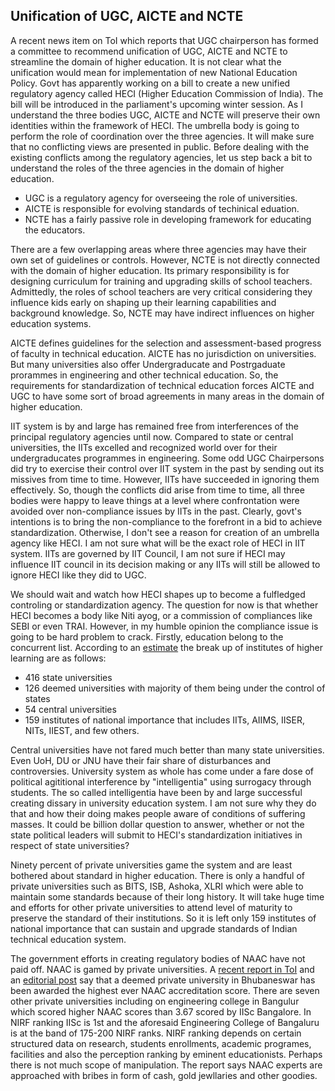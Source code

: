 ## Unification of UGC, AICTE and NCTE

A recent news item on ToI which reports that UGC chairperson has formed a committee to recommend unification of UGC, 
AICTE and NCTE to streamline the domain of higher education. It is not clear what the unification would mean for
implementation of new National Education Policy. Govt has apparently working on a bill to create a new unified 
regulatory agency called HECI (Higher Education Commission of India). The bill will be introduced in the parliament's
upcoming winter session. As I understand the three bodies UGC, AICTE and NCTE will preserve their own identities 
within the framework of HECI. The umbrella body is going to perform the role of coordination over the three agencies.
It will make sure that no conflicting views are presented in public. Before dealing with the existing conflicts among
the regulatory agencies, let us step back a bit to understand the roles of the three agencies in the domain of 
higher education.

- UGC is a regulatory agency for overseeing the role of universities.
- AICTE is responsible for evolving standards of techinical eduation.
- NCTE has a fairly passive role in developing framework for educating the educators.

There are a few overlapping areas where three agencies may have their own set of guidelines or controls. However,
NCTE is not directly connected with the domain of higher education. Its primary responsibility is for designing 
curriculum for training and upgrading skills of school teachers. Admittedly, the roles of school teachers are very 
critical considering they influence kids early on shaping up their learning capabilities and background knowledge. 
So, NCTE may have indirect influences on higher education systems. 

AICTE defines guidelines for the selection and assessment-based progress of faculty in technical education. AICTE
has no jurisdiction on universities. But many universities also offer Undergraducate and Postrgaduate prorammes in
engineering and other technical education. So, the requirements for standardization of technical education forces 
AICTE and UGC to have some sort of broad agreements in many areas in the domain of higher education. 

IIT system is by and large has remained free from interferences of the principal regulatory agencies until now.
Compared to state or central universities, the IITs excelled and recognized world over for their undergraducates
programmes in engineering. Some odd UGC Chairpersons did try to exercise their control over IIT system in the 
past by sending out its missives from time to time. However, IITs have succeeded in ignoring them effectively. 
So, though the conflicts did arise from time to time, all three bodies were happy to leave things at a 
level where confrontation were avoided over non-compliance issues by IITs in the past. Clearly, govt's intentions
is to bring the non-compliance to the forefront in a bid to achieve standardization. Otherwise, I don't see 
a reason for creation of an umbrella agency like HECI. I am not sure what will be the exact role of HECI in 
IIT system. IITs are governed by IIT Council, I am not sure if HECI may influence IIT council in its decision
making or any IITs will still be allowed to ignore HECI like they did to UGC. 

We should wait and watch how HECI shapes up to become a fulfledged controling or standardization agency. The
question for now is that whether HECI becomes a body like Niti ayog, or a commission of compliances like SEBI
or even TRAI.  However, in my humble opinion the compliance issue is going to be hard problem to crack. Firstly, 
education belong to the concurrent list. According to an [estimate](https://en.wikipedia.org/wiki/Higher_education_in_India) the break 
up of institutes of higher learning are as follows:

- 416 state universities
- 126 deemed universities with majority of them being under the control of states
- 54 central universities
- 159 institutes of national importance that includes IITs, AIIMS, IISER, NITs, IIEST, and few others.

Central universities have not fared much better than many state universities. Even UoH, DU or JNU have their
fair share of disturbances and controversies. University system as whole has come under
a fare dose of political agititional interference by "intelligentia" using surrogacy through students. 
The so called intelligentia have been by and large successful creating dissary in university education 
system. I am not sure why they do that and how their doing makes people aware of conditions of suffering
masses.  It could be billion dollar question to answer, whether or not the state political 
leaders will submit to HECI's standardization initiatives in respect of state universities? 

Ninety percent of private universities game the system and are least bothered about standard in higher education. 
There is only a handful of private universities such as BITS, ISB, Ashoka, XLRI which were able to maintain some
standards because of their long history. It will take huge time and efforts for other private universities to
attend level of maturity to preserve the standard of their institutions. So it is left only 159 institutes of 
national importance that can sustain and upgrade standards of Indian technical education system.

The government efforts in creating regulatory bodies of NAAC have not paid off. NAAC is gamed by private
universities. A [recent report in ToI](https://timesofindia.indiatimes.com/education/better-than-the-best-naacs-grade-discrepancies-under-lens/articleshow/94591794.cms) and an [editorial post](https://timesofindia.indiatimes.com/blogs/toi-editorials/unreliably-a-oddities-in-naac-assessment-call-for-an-urgent-audit-dont-mess-with-higher-education/) 
say that a deemed private university in Bhubaneswar has been awarded the
highest ever NAAC accreditation score. There are seven other private universities including on engineering college
in Bangulur which scored higher NAAC scores than 3.67 scored by IISc Bangalore. In NIRF ranking IISc is 1st
and the aforesaid Engineering College of Bangaluru is at the band of 175-200 NIRF ranks. NIRF ranking depends on 
certain structured data on research, students enrollments, academic programes, facilities and also the 
perception ranking by eminent educationists.  Perhaps there is not much scope of manipulation. The report says
NAAC experts are approached with bribes in form of cash, gold jewllaries and other goodies. 



